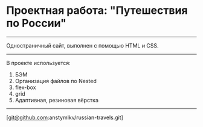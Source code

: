 # Проектная работа: "Путешествия по России"

***
Одностраничный сайт, выполнен с помощью HTML и CSS.

***
В проекте используется:
1. БЭМ
2. Организация файлов по Nested
3. flex-box
4. grid
5. Адаптивная, резиновая вёрстка

***
[git@github.com:anstymlkv/russian-travels.git]

